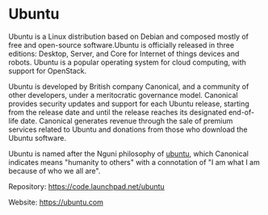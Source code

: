 # Ubuntu

Ubuntu is a Linux distribution based on Debian and composed mostly of free and open-source software.Ubuntu is officially released in three editions: Desktop, Server, and Core for Internet of things devices and robots. Ubuntu is a popular operating system for cloud computing, with support for OpenStack.

Ubuntu is developed by British company Canonical, and a community of other developers, under a meritocratic governance model. Canonical provides security updates and support for each Ubuntu release, starting from the release date and until the release reaches its designated end-of-life date. Canonical generates revenue through the sale of premium services related to Ubuntu and donations from those who download the Ubuntu software.

Ubuntu is named after the Nguni philosophy of [ubuntu](https://en.wikipedia.org/wiki/Ubuntu_philosophy), which Canonical indicates means "humanity to others" with a connotation of "I am what I am because of who we all are".

Repository: https://code.launchpad.net/ubuntu

Website: https://ubuntu.com
